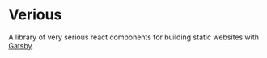 # Verious

A library of very serious react components for building static websites with [Gatsby](https://www.gatsbyjs.org/).
